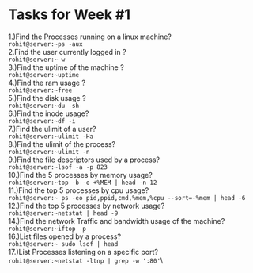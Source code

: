 Tasks for Week #1
=================
1.)Find the Processes running on a linux machine?\
  ```rohit@server:~ps -aux```\
2.Find the user currently logged in ?\
  ```rohit@server:~ w```\
3.)Find the uptime of the machine ?\
  ```rohit@server:~uptime```\
4.)Find the ram usage ?\
  ```rohit@server:~free```\
5.)Find the disk usage ?\
  ```rohit@server:~du -sh```\
6.)Find the inode usage?\
  ```rohit@server:~df -i```\
7.)Find the ulimit of a user?\
  ```rohit@server:~ulimit -Ha```\
8.)Find the ulimit of the process?\
  ```rohit@server:~ulimit -n```\
9.)Find the file descriptors used by a process?\
  ```rohit@server:~lsof -a -p 823```\
10.)Find the 5 processes by memory usage?\
```rohit@server:~top -b -o +%MEM | head -n 12```\
11.)Find the top 5 processes by cpu usage?\
```rohit@server:~ ps -eo pid,ppid,cmd,%mem,%cpu --sort=-%mem | head -6```\
12.)Find the top 5 processes by network usage?\
```rohit@server:~netstat | head -9```\
14.)Find the network Traffic and bandwidth usage of the machine?\
```rohit@server:~iftop -p```\
16.)List files opened by a process?\
```rohit@server:~ sudo lsof | head```\
17.)List Processes listening on a specific port?\
```rohit@server:~netstat -ltnp | grep -w ':80'```\

